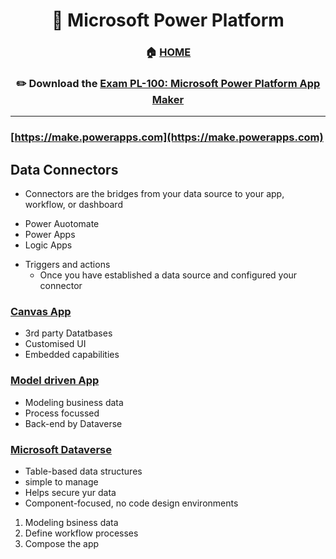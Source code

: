 <div align='center'>

# 🚀 Microsoft Power Platform

### 🏠 [HOME](README.md)
### ✏️ Download the [Exam PL-100: Microsoft Power Platform App Maker](https://learn.microsoft.com/en-gb/certifications/exams/pl-100)

</div>

- - -

### [https://make.powerapps.com](https://make.powerapps.com)
## Data Connectors
+ Connectors are the bridges from your data source to your app, workflow, or dashboard
- Power Auotomate
- Power Apps
- Logic Apps

+ Triggers and actions
  - Once you have established a data source and configured your connector

### [Canvas App](https://learn.microsoft.com/en-gb/training/modules/build-app-solution/)
  - 3rd party Datatbases
  - Customised UI
  - Embedded capabilities

### [Model driven App](https://learn.microsoft.com/en-gb/training/modules/how-build-model-driven-app/)
  - Modeling business data
  - Process focussed
  - Back-end by Dataverse

### [Microsoft Dataverse](https://learn.microsoft.com/en-gb/training/modules/introduction-common-data-service/2-overview)
+ Table-based data structures
+ simple to manage
+ Helps secure yur data
+ Component-focused, no code design environments

1. Modeling bsiness data
2. Define workflow processes
3. Compose the app
